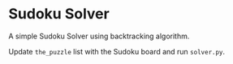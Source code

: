 # Sudoku Solver

A simple Sudoku Solver using backtracking algorithm.

Update `the_puzzle` list with the Sudoku board and run `solver.py`.
